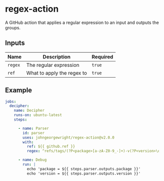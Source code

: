 # regex-action

A GitHub action that applies a regular expression to an input and outputs the groups.

## Inputs

| Name | Description | Required |
| --- | --- | --- |
| `regex` | The regular expression | `true` |
| `ref` | What to apply the regex to | `true` |

## Example

```yaml
jobs:
  decipher:
    name: Decipher
    runs-on: ubuntu-latest
    steps:

      - name: Parser
        id: parser
        uses: johngeorgewright/regex-action@v2.0.0
        with:
          ref: ${{ github.ref }}
          regex: ^refs/tags/(?P<package>[a-zA-Z0-9_-]+)-v(?P<version>\d+.\d+.\d+)$

      - name: Debug
        run: |
          echo 'package = ${{ steps.parser.outputs.package }}'
          echo 'version = ${{ steps.parser.outputs.version }}'
```
